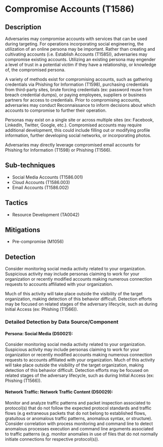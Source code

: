 # Compromise Accounts (T1586)

## Description
Adversaries may compromise accounts with services that can be used during targeting. For operations incorporating social engineering, the utilization of an online persona may be important. Rather than creating and cultivating accounts (i.e. Establish Accounts (T1585)), adversaries may compromise existing accounts. Utilizing an existing persona may engender a level of trust in a potential victim if they have a relationship, or knowledge of, the compromised persona. 

A variety of methods exist for compromising accounts, such as gathering credentials via Phishing for Information (T1598), purchasing credentials from third-party sites, brute forcing credentials (ex: password reuse from breach credential dumps), or paying employees, suppliers or business partners for access to credentials. Prior to compromising accounts, adversaries may conduct Reconnaissance to inform decisions about which accounts to compromise to further their operation.

Personas may exist on a single site or across multiple sites (ex: Facebook, LinkedIn, Twitter, Google, etc.). Compromised accounts may require additional development, this could include filling out or modifying profile information, further developing social networks, or incorporating photos.

Adversaries may directly leverage compromised email accounts for Phishing for Information (T1598) or Phishing (T1566).

## Sub-techniques
- Social Media Accounts (T1586.001)
- Cloud Accounts (T1586.003)
- Email Accounts (T1586.002)

## Tactics
- Resource Development (TA0042)

## Mitigations
- Pre-compromise (M1056)

## Detection
Consider monitoring social media activity related to your organization. Suspicious activity may include personas claiming to work for your organization or recently modified accounts making numerous connection requests to accounts affiliated with your organization.

Much of this activity will take place outside the visibility of the target organization, making detection of this behavior difficult. Detection efforts may be focused on related stages of the adversary lifecycle, such as during Initial Access (ex: Phishing (T1566)).

### Detailed Detection by Data Source/Component
#### Persona: Social Media (DS0021): 
Consider monitoring social media activity related to your organization. Suspicious activity may include personas claiming to work for your organization or recently modified accounts making numerous connection requests to accounts affiliated with your organization.
Much of this activity will take place outside the visibility of the target organization, making detection of this behavior difficult. Detection efforts may be focused on related stages of the adversary lifecycle, such as during Initial Access (ex: Phishing (T1566)).

#### Network Traffic: Network Traffic Content (DS0029): 
Monitor and analyze traffic patterns and packet inspection associated to protocol(s) that do not follow the expected protocol standards and traffic flows (e.g extraneous packets that do not belong to established flows, gratuitous or anomalous traffic patterns, anomalous syntax, or structure). Consider correlation with process monitoring and command line to detect anomalous processes execution and command line arguments associated to traffic patterns (e.g. monitor anomalies in use of files that do not normally initiate connections for respective protocol(s)).

